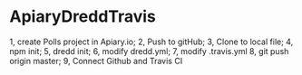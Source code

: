 # ApiaryDreddTravis
1, create Polls project in Apiary.io;
2, Push to gitHub;
3, Clone to local file;
4, npm init;
5, dredd init;
6, modify dredd.yml;
7, modify .travis.yml
8, git push origin master;
9, Connect Github and Travis CI
